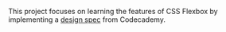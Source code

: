 This project focuses on learning the features of CSS Flexbox by implementing a [design spec](resources/images/design-spec.jpg) from Codecademy.